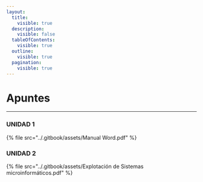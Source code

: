 ```yaml
---
layout:
  title:
    visible: true
  description:
    visible: false
  tableOfContents:
    visible: true
  outline:
    visible: true
  pagination:
    visible: true
---
```


# Apuntes

***

### UNIDAD 1

{% file src="../.gitbook/assets/Manual Word.pdf" %}

### UNIDAD 2

{% file src="../.gitbook/assets/Explotación de Sistemas microinformáticos.pdf" %}

